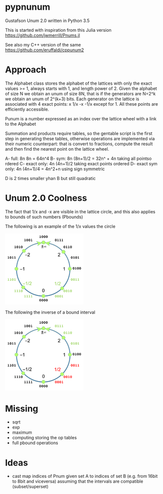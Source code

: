 # pypnunum
Gustafson Unum 2.0 written in Python 3.5

This is started with inspiration from this Julia version https://github.com/jwmerrill/Pnums.jl

See also my C++ version of the same https://github.com/eruffaldi/cppunum2

# Approach

The Alphabet class stores the alphabet of the lattices with only the exact values >= 1, always starts with 1, and length power of 2. Given the alphabet of size N we obtain an unum of size 8N, that is if the generators are N=2^k we obtain an unum of 2^(k+3) bits. Each generator on the lattice is associated with 4 exact points: x 1/x -x -1/x except for 1. All these points are efficiently accessible.

Punum is a number expressed as an index over the lattice wheel with a link to the Alphabet

Summation and products require tables, so the gentable script is the first step in generating these tables, otherwise operations are implemented via their numeric counterpart: that is convert to fractions, compute the result and then find the nearest point on the lattice wheel. 

A- full: 8n 8n = 64n^4
B- sym: 8n  (8n+1)/2  = 32n^ + 4n taking all pointso rdered
C- exact only: 4n (4n+1)/2 taking exact points ordered
D- exact sym only: 4n (4n+1)/4 = 4n^2+n using sign symmetric

D is 2 times smaller yhan B but still quadratic

# Unum 2.0 Coolness

The fact that 1/x and -x are visible in the lattice circle, and this also applies to bounds of such numbers (Pbounds)

The following is an example of the 1/x values  the circle

<img src='doc/fractional.png' width=256/>

The following the inverse of a bound interval

<img src='doc/boundinverse.png' width=256/>

# Missing

- sqrt
- exp
- maximum
- computing storing the op tables
- full pbound operations

# Ideas

- cast map indices of Pnum given set A to indices of set B (e.g. from 16bit to 8bit and viceversa) assuming that the intervals are compatible (subset/superset)

